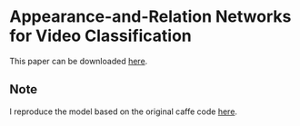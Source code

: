 # Appearance-and-Relation Networks for Video Classification
This paper can be downloaded [here](http://openaccess.thecvf.com/content_cvpr_2018/papers/Wang_Appearance-and-Relation_Networks_for_CVPR_2018_paper.pdf).


## Note
I reproduce the model based on the original caffe code  [here](https://github.com/wanglimin/ARTNet.git).



